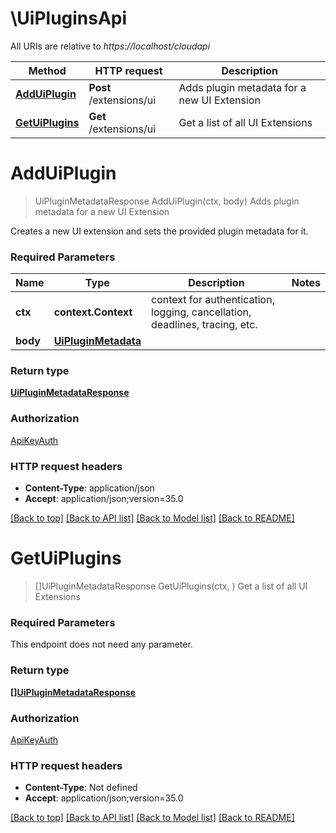 # \UiPluginsApi

All URIs are relative to *https://localhost/cloudapi*

Method | HTTP request | Description
------------- | ------------- | -------------
[**AddUiPlugin**](UiPluginsApi.md#AddUiPlugin) | **Post** /extensions/ui | Adds plugin metadata for a new UI Extension
[**GetUiPlugins**](UiPluginsApi.md#GetUiPlugins) | **Get** /extensions/ui | Get a list of all UI Extensions


# **AddUiPlugin**
> UiPluginMetadataResponse AddUiPlugin(ctx, body)
Adds plugin metadata for a new UI Extension

Creates a new UI extension and sets the provided plugin metadata for it. 

### Required Parameters

Name | Type | Description  | Notes
------------- | ------------- | ------------- | -------------
 **ctx** | **context.Context** | context for authentication, logging, cancellation, deadlines, tracing, etc.
  **body** | [**UiPluginMetadata**](UiPluginMetadata.md)|  | 

### Return type

[**UiPluginMetadataResponse**](UiPluginMetadataResponse.md)

### Authorization

[ApiKeyAuth](../README.md#ApiKeyAuth)

### HTTP request headers

 - **Content-Type**: application/json
 - **Accept**: application/json;version=35.0

[[Back to top]](#) [[Back to API list]](../README.md#documentation-for-api-endpoints) [[Back to Model list]](../README.md#documentation-for-models) [[Back to README]](../README.md)

# **GetUiPlugins**
> []UiPluginMetadataResponse GetUiPlugins(ctx, )
Get a list of all UI Extensions

### Required Parameters
This endpoint does not need any parameter.

### Return type

[**[]UiPluginMetadataResponse**](UiPluginMetadataResponse.md)

### Authorization

[ApiKeyAuth](../README.md#ApiKeyAuth)

### HTTP request headers

 - **Content-Type**: Not defined
 - **Accept**: application/json;version=35.0

[[Back to top]](#) [[Back to API list]](../README.md#documentation-for-api-endpoints) [[Back to Model list]](../README.md#documentation-for-models) [[Back to README]](../README.md)

